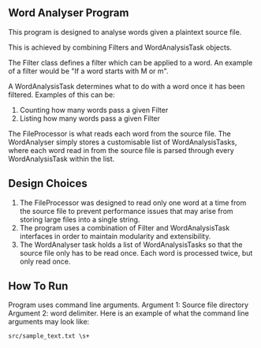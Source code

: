 ## Word Analyser Program
This program is designed to analyse words given a plaintext source file.

This is achieved by combining Filters and WordAnalysisTask objects.

The Filter class defines a filter which can be applied to a word. 
An example of a filter would be "If a word starts with M or m".

A WordAnalysisTask determines what to do with a word once it has been filtered.
Examples of this can be:
1. Counting how many words pass a given Filter
2. Listing how many words pass a given Filter

The FileProcessor is what reads each word from the source file.
The WordAnalyser simply stores a customisable list of  WordAnalysisTasks, 
where each word read in from the source file is parsed through every WordAnalysisTask
within the list.

## Design Choices
1. The FileProcessor was designed to read only one word at a time from the source file 
to prevent performance issues that may arise from storing large files into a single string.
2. The program uses a combination of Filter and WordAnalysisTask interfaces in order to maintain
modularity and extensibility. 
3. The WordAnalyser task holds a list of WordAnalysisTasks so that the source file only has to be read once.
Each word is processed twice, but only read once.

## How To Run
Program uses command line arguments.
Argument 1: Source file directory
Argument 2: word delimiter. 
Here is an example of what the command line arguments may look like:

`src/sample_text.txt \s+`